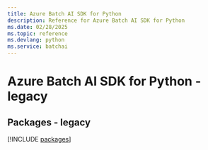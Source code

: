 ```yaml
---
title: Azure Batch AI SDK for Python
description: Reference for Azure Batch AI SDK for Python
ms.date: 02/28/2025
ms.topic: reference
ms.devlang: python
ms.service: batchai
---
```

# Azure Batch AI SDK for Python - legacy
## Packages - legacy
[!INCLUDE [packages](batch-ai-index.md)]